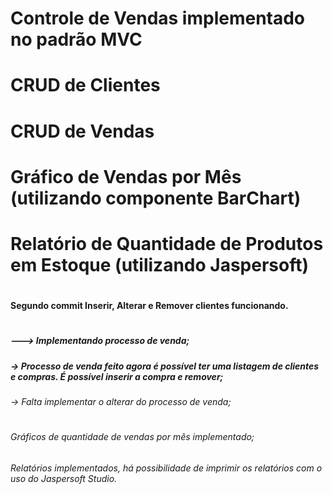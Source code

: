 # Controle de Vendas implementado no padrão MVC 
#
# CRUD de Clientes
# CRUD de Vendas
# Gráfico de Vendas por Mês (utilizando componente BarChart)
# Relatório de Quantidade de Produtos em Estoque (utilizando Jaspersoft)
#
#### Segundo commit Inserir, Alterar e Remover clientes funcionando. ##
#
##### ---> Implementando processo de venda;
##### -> Processo de venda feito agora é possível ter uma listagem de clientes e compras. É possível inserir a compra e remover;
###### -> Falta implementar o alterar do processo de venda;
#
###### Gráficos de quantidade de vendas por mês implementado;
###### Relatórios implementados, há possibilidade de imprimir os relatórios com o uso do Jaspersoft Studio.

